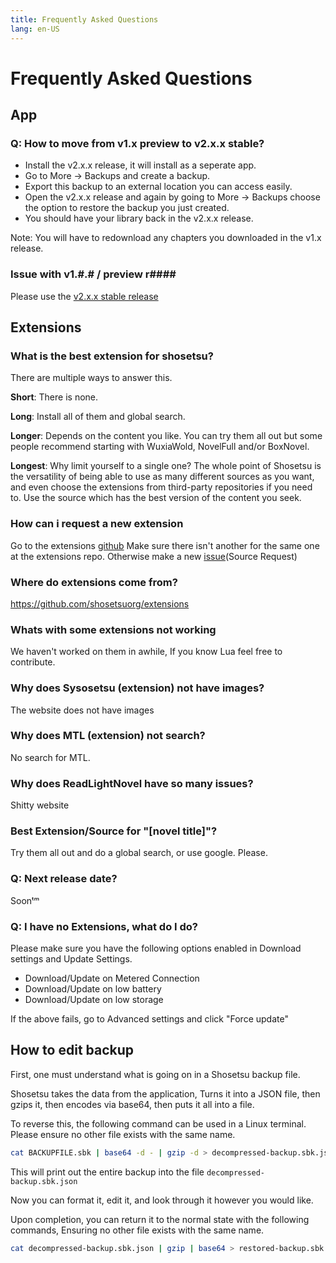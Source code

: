 ```yaml
---
title: Frequently Asked Questions
lang: en-US
---
```


# Frequently Asked Questions

## App

### Q: How to move from v1.x preview to v2.x.x stable?

- Install the v2.x.x release, it will install as a seperate app.
- Go to More → Backups and create a backup.
- Export this backup to an external location you can access easily.
- Open the v2.x.x release and again by going to More → Backups choose the option to restore the backup you just created.
- You should have your library back in the v2.x.x release.

Note: You will have to redownload any chapters you downloaded in the v1.x release.

### Issue with v1.#.# / preview r####

Please use the [v2.x.x stable release](https://gitlab.com/shosetsuorg/shosetsu/-/releases/permalink/latest)

## Extensions

### What is the best extension for shosetsu?

There are multiple ways to answer this.

**Short**: There is none.

**Long**: Install all of them and global search.

**Longer**: Depends on the content you like. You can try them all out but some people recommend starting with WuxiaWold, NovelFull and/or BoxNovel.

**Longest**: Why limit yourself to a single one? 
The whole point of Shosetsu is the versatility of being able to use as many different sources as you want, 
and even choose the extensions from third-party repositories if you need to. 
Use the source which has the best version of the content you seek. 

### How can i request a new extension

Go to the extensions [github](https://github.com/shosetsuorg/extensions/issues) 
Make sure there isn't another for the same one at the extensions repo. Otherwise make a new [issue](https://github.com/shosetsuorg/extensions/issues/new/choose)(Source Request)

### Where do extensions come from?

https://github.com/shosetsuorg/extensions

### Whats with some extensions not working

We haven't worked on them in awhile, If you know Lua feel free to contribute.

### Why does Sysosetsu (extension) not have images?

The website does not have images

### Why does MTL (extension) not search?

No search for MTL.

### Why does ReadLightNovel have so many issues?

Shitty website

### Best Extension/Source for "[novel title]"?

Try them all out and do a global search, or use google. Please.

### Q: Next release date?

Soonᵗᵐ

### Q: I have no Extensions, what do I do?

Please make sure you have the following options enabled in Download settings and Update Settings.

- Download/Update on Metered Connection
- Download/Update on low battery
- Download/Update on low storage

If the above fails, go to Advanced settings and click "Force update"

## How to edit backup

First, one must understand what is going on in a Shosetsu backup file.

Shosetsu takes the data from the application, Turns it into a JSON file, then gzips it, then encodes via base64, then puts it all into a file.

To reverse this, the following command can be used in a Linux terminal. 
Please ensure no other file exists with the same name.

```bash
cat BACKUPFILE.sbk | base64 -d - | gzip -d > decompressed-backup.sbk.json
```
This will print out the entire backup into the file `decompressed-backup.sbk.json`

Now you can format it, edit it, and look through it however you would like.

Upon completion, you can return it to the normal state with the following commands,
Ensuring no other file exists with the same name.

```bash
cat decompressed-backup.sbk.json | gzip | base64 > restored-backup.sbk
```

